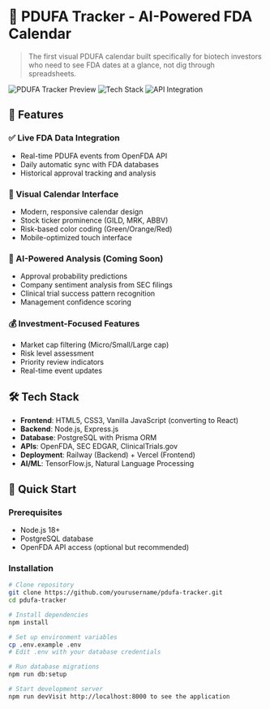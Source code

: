 # 🎯 PDUFA Tracker - AI-Powered FDA Calendar

> The first visual PDUFA calendar built specifically for biotech investors who need to see FDA dates at a glance, not dig through spreadsheets.

![PDUFA Tracker Preview](https://img.shields.io/badge/Status-MVP_Ready-brightgreen)
![Tech Stack](https://img.shields.io/badge/Stack-React%2BNode.js%2BPostgreSQL-blue)
![API Integration](https://img.shields.io/badge/APIs-OpenFDA%2BSEC%2BClinicalTrials-orange)

## 🚀 Features

### ✅ Live FDA Data Integration
- Real-time PDUFA events from OpenFDA API
- Daily automatic sync with FDA databases
- Historical approval tracking and analysis

### 📅 Visual Calendar Interface
- Modern, responsive calendar design
- Stock ticker prominence (GILD, MRK, ABBV)
- Risk-based color coding (Green/Orange/Red)
- Mobile-optimized touch interface

### 🧠 AI-Powered Analysis (Coming Soon)
- Approval probability predictions
- Company sentiment analysis from SEC filings
- Clinical trial success pattern recognition
- Management confidence scoring

### 💰 Investment-Focused Features
- Market cap filtering (Micro/Small/Large cap)
- Risk level assessment
- Priority review indicators
- Real-time event updates

## 🛠️ Tech Stack

- **Frontend**: HTML5, CSS3, Vanilla JavaScript (converting to React)
- **Backend**: Node.js, Express.js
- **Database**: PostgreSQL with Prisma ORM
- **APIs**: OpenFDA, SEC EDGAR, ClinicalTrials.gov
- **Deployment**: Railway (Backend) + Vercel (Frontend)
- **AI/ML**: TensorFlow.js, Natural Language Processing

## 🚀 Quick Start

### Prerequisites
- Node.js 18+
- PostgreSQL database
- OpenFDA API access (optional but recommended)

### Installation
```bash
# Clone repository
git clone https://github.com/yourusername/pdufa-tracker.git
cd pdufa-tracker

# Install dependencies
npm install

# Set up environment variables
cp .env.example .env
# Edit .env with your database credentials

# Run database migrations
npm run db:setup

# Start development server
npm run devVisit http://localhost:8000 to see the application
